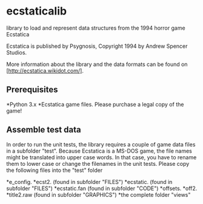 ecstaticalib
============

library to load and represent data structures from the 1994 horror game Ecstatica

Ecstatica is published by Psygnosis, Copyright 1994 by Andrew Spencer Studios. 

More information about the library and the data formats can be found on [http://ecstatica.wikidot.com/].

Prerequisites
-------------

 *Python 3.x
 *Ecstatica game files. Please purchase a legal copy of the game!

Assemble test data
------------------
In order to run the unit tests, the library requires a couple of game data files in a subfolder "test". Because Ecstatica is a MS-DOS game, the file names might be translated into upper case words. In that case, you have to rename them to lower case or change the filenames in the unit tests. Please copy the following files into the "test" folder

 *e_config.
 *ecst2. (found in subfolder "FILES")
 *ecstatic. (found in subfolder "FILES")
 *ecstatic.fan (found in subfolder "CODE")
 *offsets.
 *off2.
 *title2.raw (found in subfolder "GRAPHICS")
 *the complete folder "views"


